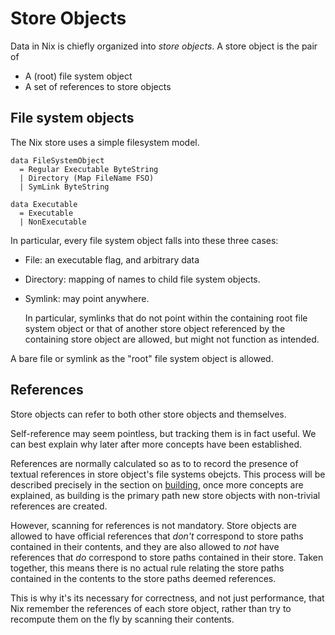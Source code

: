 # Store Objects

Data in Nix is chiefly organized into *store objects*.
A store object is the pair of

  - A (root) file system object
  - A set of references to store objects

## File system objects

The Nix store uses a simple filesystem model.

    data FileSystemObject
      = Regular Executable ByteString
      | Directory (Map FileName FSO)
      | SymLink ByteString

    data Executable
      = Executable
      | NonExecutable

In particular, every file system object falls into these three cases:

 - File: an executable flag, and arbitrary data

 - Directory: mapping of names to child file system objects.

 - Symlink: may point anywhere.

   In particular, symlinks that do not point within the containing root file system object or that of another store object referenced by the containing store object are allowed, but might not function as intended.

A bare file or symlink as the "root" file system object is allowed.


## References

Store objects can refer to both other store objects and themselves.

Self-reference may seem pointless, but tracking them is in fact useful.
We can best explain why later after more concepts have been established.

References are normally calculated so as to to record the presence of textual references in store object's file systems obejcts.
This process will be described precisely in the section on [building](./building.md), once more concepts are explained, as building is the primary path new store objects with non-trivial references are created.

However, scanning for references is not mandatory.
Store objects are allowed to have official references that *don't* correspond to store paths contained in their contents,
and they are also allowed to *not* have references that *do* correspond to store paths contained in their store.
Taken together, this means there is no actual rule relating the store paths contained in the contents to the store paths deemed references.

This is why it's its necessary for correctness, and not just performance, that Nix remember the references of each store object, rather than try to recompute them on the fly by scanning their contents.
